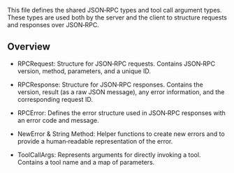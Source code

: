 This file defines the shared JSON‑RPC types and tool call argument types. These types are used both by the server and the client to structure requests and responses over JSON‑RPC.

## Overview

- RPCRequest:
  Structure for JSON‑RPC requests. Contains JSON‑RPC version, method, parameters, and a unique ID.

- RPCResponse:
  Structure for JSON‑RPC responses. Contains the version, result (as a raw JSON message), any error information, and the corresponding request ID.

- RPCError:
  Defines the error structure used in JSON‑RPC responses with an error code and message.

- NewError & String Method:
  Helper functions to create new errors and to provide a human‑readable representation of the error.

- ToolCallArgs:
  Represents arguments for directly invoking a tool. Contains a tool name and a map of parameters.
